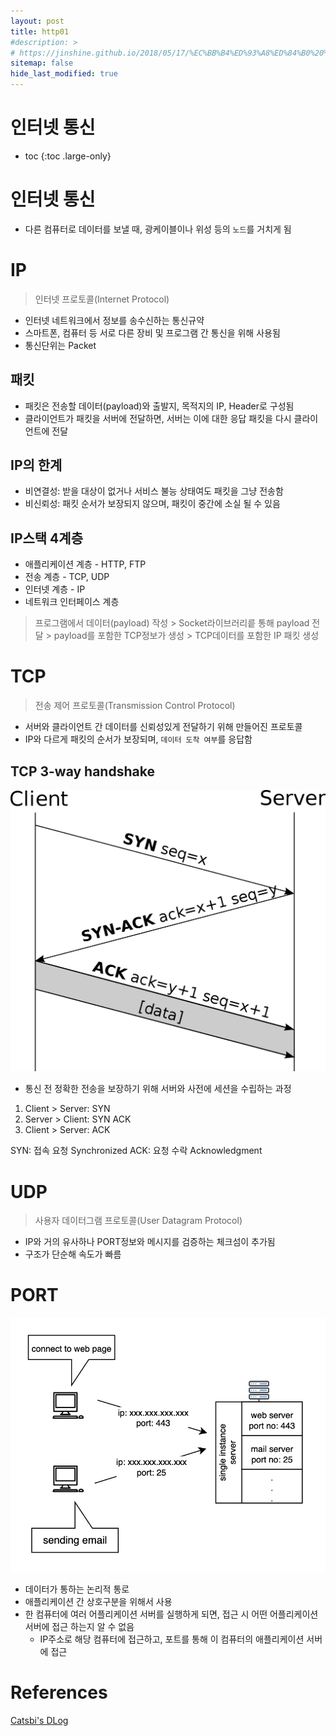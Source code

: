```yaml
---
layout: post
title: http01
#description: >
# https://jinshine.github.io/2018/05/17/%EC%BB%B4%ED%93%A8%ED%84%B0%20%EA%B8%B0%EC%B4%88/%EB%A9%94%EB%AA%A8%EB%A6%AC%EA%B5%AC%EC%A1%B0/
sitemap: false
hide_last_modified: true
---
```

# 인터넷 통신

* toc
{:toc .large-only}

# 인터넷 통신
- 다른 컴퓨터로 데이터를 보낼 때, 광케이블이나 위성 등의 ```노드```를 거치게 됨

# IP

> 인터넷 프로토콜(Internet Protocol)

- 인터넷 네트워크에서 정보를 송수신하는 통신규약
- 스마트폰, 컴퓨터 등 서로 다른 장비 및 프로그램 간 통신을 위해 사용됨
- 통신단위는 Packet

## 패킷
- 패킷은 전송할 데이터(payload)와 출발지, 목적지의 IP, Header로 구성됨
- 클라이언트가 패킷을 서버에 전달하면, 서버는 이에 대한 응답 패킷을 다시 클라이언트에 전달

## IP의 한계
- 비연결성: 받을 대상이 없거나 서비스 불능 상태여도 패킷을 그냥 전송함
- 비신뢰성: 패킷 순서가 보장되지 않으며, 패킷이 중간에 소실 될 수 있음


## IP스택 4계층

- 애플리케이션 계층 - HTTP, FTP
- 전송 계층 - TCP, UDP
- 인터넷 계층 - IP
- 네트워크 인터페이스 계층

> 프로그램에서 데이터(payload) 작성 > Socket라이브러리릍 통해 payload 전달 > payload를 포함한 TCP정보가 생성 > TCP데이터를 포함한 IP 패킷 생성

# TCP

> 전송 제어 프로토콜(Transmission Control Protocol)

- 서버와 클라이언트 간 데이터를 신뢰성있게 전달하기 위해 만들어진 프로토콜
- IP와 다르게 패킷의 순서가 보장되며, ```데이터 도착 여부```를 응답함

## TCP 3-way handshake

![](assets/img/http/tcphandshake.png)

- 통신 전 정확한 전송을 보장하기 위해 서버와 사전에 세션을 수립하는 과정

1. Client > Server: SYN
2. Server > Client: SYN ACK
3. Client > Server: ACK

SYN: 접속 요청 Synchronized
ACK: 요청 수락 Acknowledgment

# UDP

> 사용자 데이터그램 프로토콜(User Datagram Protocol)

- IP와 거의 유사하나 PORT정보와 메시지를 검증하는 체크섬이 추가됨
- 구조가 단순해 속도가 빠름

# PORT

![](assets/img/http/port.png)

- 데이터가 통하는 논리적 통로
- 애플리케이션 간 상호구분을 위해서 사용
- 한 컴퓨터에 여러 어플리케이션 서버를 실행하게 되면, 접근 시 어떤 어플리케이션 서버에 접근 하는지 알 수 없음
    - IP주소로 해당 컴퓨터에 접근하고, 포트를 통해 이 컴퓨터의 애플리케이션 서버에 접근

# References

[Catsbi's DLog](https://catsbi.oopy.io/)